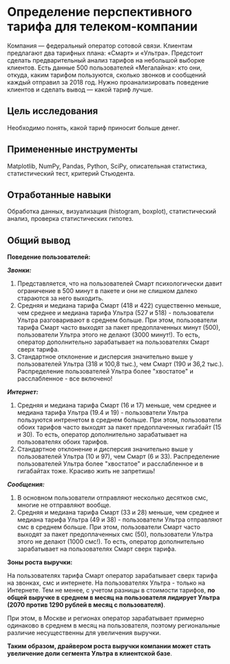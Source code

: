 # Определение перспективного тарифа для телеком-компании

Компания — федеральный оператор сотовой связи. Клиентам предлагают два тарифных плана: «Смарт» и «Ультра». Предстоит сделать предварительный анализ тарифов на небольшой выборке клиентов. Есть данные 500 пользователей «Мегалайна»: кто они, откуда, каким тарифом пользуются, сколько звонков и сообщений каждый отправил за 2018 год. Нужно проанализировать поведение клиентов и сделать вывод — какой тариф лучше.

## Цель исследования
Необходимо понять, какой тариф приносит больше денег.

## Примененные инструменты
Matplotlib, NumPy, Pandas, Python, SciPy, описательная статистика, статистический тест, критерий Стьюдента.

## Отработанные навыки
Обработка данных, визуализация (histogram, boxplot), статистический анализ, проверка статистических гипотез.

## Общий вывод
**Поведение пользователей:**

***Звонки:***  

1. Представляется, что на пользователей Смарт психологически давит ограничение в 500 минут в пакете и они не слишком далеко стараются за него выходить.
2. Средняя и медиана тарифа Смарт (418 и 422) существенно меньше, чем среднее и медиана тарифа Ультра (527 и 518) - пользователи Ультра разговаривают в среднем больше. При этом, пользователи тарифа Смарт часто выходят за пакет предоплаченных минут (500), пользователи Ультра этого не делают (3000 минут!). То есть, оператор дополнительно зарабатывает на пользователях Смарт сверх тарифа.  
3. Стандартное отклонение и дисперсия значительно выше у пользователей Ультра (318 и 100,8 тыс.), чем Смарт (190 и 36,2 тыс.). Распределение пользователей Ультра более "хвостатое" и расслабленное - все включено!


***Интернет:***  
1. Средняя и медиана тарифа Смарт (16 и 17) меньше, чем среднее и медиана тарифа Ультра (19.4 и 19) - пользователи Ультра пользуются интренетом в среднем больше. При этом, пользователи обоих тарифов часто выходят за пакет предоплаченных гигабайт (15 и 30). То есть, оператор дополнительно зарабатывает на пользователях обоих тарифов.  
2. Стандартное отклонение и дисперсия значительно выше у пользователей Ультра (10 и 97), чем Смарт (6 и 33). Распределение пользователей Ультра более "хвостатое" и расслабленное и в гигабайтах тоже. Красиво жить не запретишь!

***Сообщения:***  

1. В основном пользователи отправляют несколько десятков смс, многие не отправляют вообще.
2. Средняя и медиана тарифа Смарт (33 и 28) меньше, чем среднее и медиана тарифа Ультра (49 и 38) - пользователи Ультра отправляют смс в среднем больше. При этом, пользователи Смарт часто выходят за пакет предоплаченных смс (50), пользователи Ультра этого не делают (1000 смс!). То есть, оператор дополнительно зарабатывает на пользователях Смарт сверх тарифа.  

**Зоны роста выручки:**

На пользователях тарифа Смарт оператор зарабатывает сверх тарифа на звонках, смс и интернете. На пользователях Ультра - только на Интернете. Тем не менее, с учетом разницы в стоимости тарифов, **по общей выручке в среднем в месяц на пользователя лидирует Ультра (2070 против 1290 рублей в месяц с пользователя)**.  

При этом, в Москве и регионах оператор зарабатывает примерно одинаково в среднем в месяц на пользователя, поэтому региональные различие несущественны для увеличения выручки.

**Таким образом, драйвером роста выручки компании может стать увеличение доли сегмента Ультра в клиентской базе**.